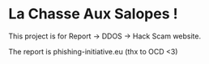 # La Chasse Aux Salopes !

This project is for Report -> DDOS -> Hack Scam website.

The report is phishing-initiative.eu (thx to OCD <3)